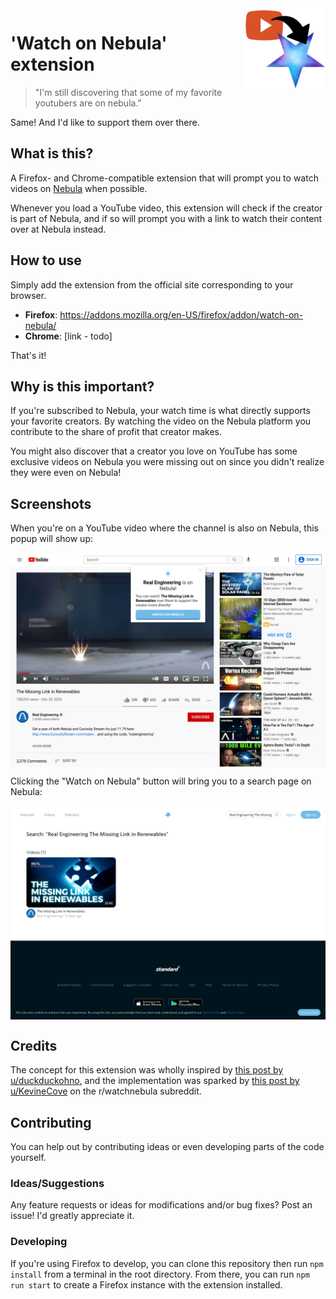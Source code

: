 <img src="./docs/media/watchonnebula.png" align="right" />

# 'Watch on Nebula' extension

> "I'm still discovering that some of my favorite youtubers are on nebula."

Same! And I'd like to support them over there.

## What is this?

A Firefox- and Chrome-compatible extension that will prompt you to watch videos on [Nebula](https://watchnebula.com) when possible.

Whenever you load a YouTube video, this extension will check if the creator is part of Nebula, and if so will prompt you with a link to watch their content over at Nebula instead.

## How to use

Simply add the extension from the official site corresponding to your browser.

- **Firefox**: https://addons.mozilla.org/en-US/firefox/addon/watch-on-nebula/
- **Chrome**: [link - todo]

That's it!

## Why is this important?

If you're subscribed to Nebula, your watch time is what directly supports your favorite creators. By watching the video on the Nebula platform you contribute to the share of profit that creator makes.

You might also discover that a creator you love on YouTube has some exclusive videos on Nebula you were missing out on since you didn't realize they were even on Nebula!

## Screenshots

When you're on a YouTube video where the channel is also on Nebula, this popup will show up:

<img src="./docs/media/screenshot-youtube-popup.png" align="center" />

Clicking the "Watch on Nebula" button will bring you to a search page on Nebula:

<img src="./docs/media/screenshot-nebula-link.png" align="center" />

## Credits

The concept for this extension was wholly inspired by [this post by u/duckduckohno](https://www.reddit.com/r/watchnebula/comments/juqa5d/suggestion_youtube_subscription_tool/), and the implementation was sparked by [this post by u/KevineCove](https://www.reddit.com/r/watchnebula/comments/ek0zwh/list_of_current_creators/) on the r/watchnebula subreddit.

## Contributing

You can help out by contributing ideas or even developing parts of the code yourself.

### Ideas/Suggestions

Any feature requests or ideas for modifications and/or bug fixes? Post an issue! I'd greatly appreciate it.

### Developing

If you're using Firefox to develop, you can clone this repository then run `npm install` from a terminal in the root directory. From there, you can run `npm run start` to create a Firefox instance with the extension installed.
